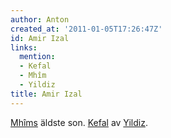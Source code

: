 ```yaml
---
author: Anton
created_at: '2011-01-05T17:26:47Z'
id: Amir Izal
links:
  mention:
  - Kefal
  - Mhîm
  - Yildiz
title: Amir Izal
---
```


[Mhîms] äldste son. [Kefal] av [Yildiz].

  [Mhîms]: Mhîm
  [Kefal]: Kefal
  [Yildiz]: Yildiz
